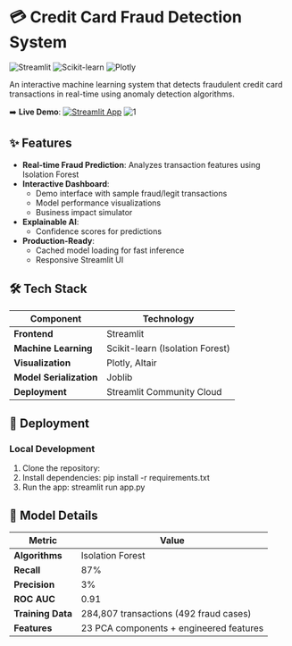 # 💳 Credit Card Fraud Detection System

![Streamlit](https://img.shields.io/badge/Streamlit-FF4B4B?style=for-the-badge&logo=Streamlit&logoColor=white)
![Scikit-learn](https://img.shields.io/badge/scikit--learn-%23F7931E.svg?style=for-the-badge&logo=scikit-learn&logoColor=white)
![Plotly](https://img.shields.io/badge/Plotly-%233F4F75.svg?style=for-the-badge&logo=plotly&logoColor=white)

An interactive machine learning system that detects fraudulent credit card transactions in real-time using anomaly detection algorithms.

➡️ **Live Demo**: [![Streamlit App](https://static.streamlit.io/badges/streamlit_badge_black_white.svg)](https://your-app-name.streamlit.app)
![1](https://github.com/user-attachments/assets/05e1e8f1-3ee3-436f-bc99-3fc2ade07fcf)

## ✨ Features

- **Real-time Fraud Prediction**: Analyzes transaction features using Isolation Forest
- **Interactive Dashboard**: 
  - Demo interface with sample fraud/legit transactions
  - Model performance visualizations
  - Business impact simulator
- **Explainable AI**: 
  - Confidence scores for predictions
- **Production-Ready**:
  - Cached model loading for fast inference
  - Responsive Streamlit UI

## 🛠️ Tech Stack

| Component | Technology |
|-----------|------------|
| **Frontend** | Streamlit |
| **Machine Learning** | Scikit-learn (Isolation Forest) |
| **Visualization** | Plotly, Altair |
| **Model Serialization** | Joblib |
| **Deployment** | Streamlit Community Cloud |


## 🚀 Deployment

### Local Development
1. Clone the repository:
2. Install dependencies: pip install -r requirements.txt
3. Run the app: streamlit run app.py
## 🧠 Model Details
| Metric | Value |
|-----------|------------|
| **Algorithms** | Isolation Forest|
| **Recall** | 87% |
| **Precision** |3% |
| **ROC AUC** |0.91 |
| **Training Data** | 284,807 transactions (492 fraud cases)|
| **Features** | 23 PCA components + engineered features|
